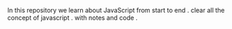 In this repository we learn about JavaScript from start to end .
clear all the concept of javascript .
with notes and code .
